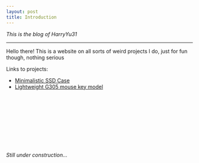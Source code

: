 ```yaml
---
layout: post
title: Introduction
---
```


*This is the blog of HarryYu31*

-----
Hello there! This is a website on all sorts of weird projects I do, just for fun though, nothing serious

Links to projects:
* <a href="https://handsomeharry.github.io/2020-09-17-ssd-case/"> Minimalistic SSD Case</a>
* <a href="https://handsomeharry.github.io/2020-09-17-mouse-key/"> Lightweight G305 mouse key model</a>





<br><br><br><br><br><br><br><br><br>*Still under construction...*
